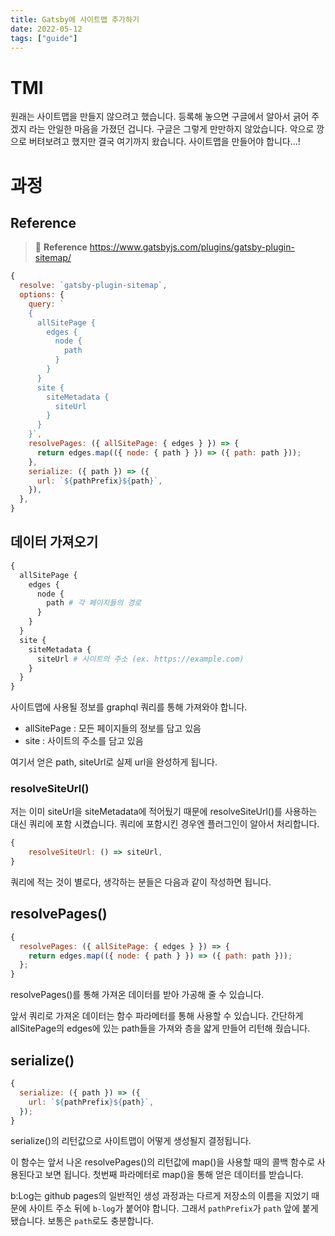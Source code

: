 ```yaml
---
title: Gatsby에 사이트맵 추가하기
date: 2022-05-12
tags: ["guide"]
---
```


# TMI

원래는 사이트맵을 만들지 않으려고 했습니다. 등록해 놓으면 구글에서 알아서 긁어 주겠지 라는 안일한 마음을 가졌던 겁니다. 구글은 그렇게 만만하지 않았습니다. 악으로 깡으로 버텨보려고 했지만 결국 여기까지 왔습니다. 사이트맵을 만들어야 합니다...!

# 과정

## Reference

> 🔭 **Reference** https://www.gatsbyjs.com/plugins/gatsby-plugin-sitemap/

```jsx
{
  resolve: `gatsby-plugin-sitemap`,
  options: {
    query: `
    {
      allSitePage {
        edges {
          node {
            path
          }
        }
      }
      site {
        siteMetadata {
          siteUrl
        }
      }
    }`,
    resolvePages: ({ allSitePage: { edges } }) => {
      return edges.map(({ node: { path } }) => ({ path: path }));
    },
    serialize: ({ path }) => ({
      url: `${pathPrefix}${path}`,
    }),
  },
}
```

## 데이터 가져오기

```graphql
{
  allSitePage {
    edges {
      node {
        path # 각 페이지들의 경로
      }
    }
  }
  site {
    siteMetadata {
      siteUrl # 사이트의 주소 (ex. https://example.com)
    }
  }
}
```

사이트맵에 사용될 정보를 graphql 쿼리를 통해 가져와야 합니다.

- allSitePage : 모든 페이지들의 정보를 담고 있음
- site : 사이트의 주소를 담고 있음

여기서 얻은 path, siteUrl로 실제 url을 완성하게 됩니다.

### resolveSiteUrl()

저는 이미 siteUrl을 siteMetadata에 적어뒀기 때문에 resolveSiteUrl()를 사용하는 대신 쿼리에 포함 시켰습니다. 쿼리에 포함시킨 경우엔 플러그인이 알아서 처리합니다.

```jsx
{
	resolveSiteUrl: () => siteUrl,
}
```

쿼리에 적는 것이 별로다, 생각하는 분들은 다음과 같이 작성하면 됩니다.

## resolvePages()

```jsx
{
  resolvePages: ({ allSitePage: { edges } }) => {
    return edges.map(({ node: { path } }) => ({ path: path }));
  };
}
```

resolvePages()를 통해 가져온 데이터를 받아 가공해 줄 수 있습니다.

앞서 쿼리로 가져온 데이터는 함수 파라메터를 통해 사용할 수 있습니다. 간단하게 allSitePage의 edges에 있는 path들을 가져와 층을 얇게 만들어 리턴해 줬습니다.

## serialize()

```jsx
{
  serialize: ({ path }) => ({
    url: `${pathPrefix}${path}`,
  });
}
```

serialize()의 리턴값으로 사이트맵이 어떻게 생성될지 결정됩니다.

이 함수는 앞서 나온 resolvePages()의 리턴값에 map()을 사용할 때의 콜백 함수로 사용된다고 보면 됩니다. 첫번째 파라메터로 map()을 통해 얻은 데이터를 받습니다.

b:Log는 github pages의 일반적인 생성 과정과는 다르게 저장소의 이름을 지었기 때문에 사이트 주소 뒤에 `b-log`가 붙어야 합니다. 그래서 `pathPrefix`가 `path` 앞에 붙게 됐습니다. 보통은 `path`로도 충분합니다.
